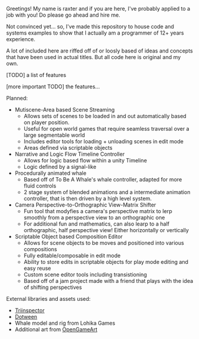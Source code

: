 Greetings! My name is raxter and if you are here, I've probably applied to a job with you! Do please go ahead and hire me.

Not convinced yet... so, I've made this repository to house code and systems examples to show that I actually am a programmer of 12+ years experience. 

A lot of included here are riffed off of or loosly based of ideas and concepts that have been used in actual titles. But all code here is original and my own.

[TODO] a list of features

[more important TODO] the features...

Planned:
- Mutiscene-Area based Scene Streaming
  - Allows sets of scenes to be loaded in and out automatically based on player position. 
  - Useful for open world games that require seamless traversal over a large segmentable world
  - Includes editor tools for loading + unloading scenes in edit mode
  - Areas defined via scriptable objects
- Narrative and Logic Flow Timeline Controller
  - Allows for logic based flow within a unity Timeline
  - Logic defined by a signal-like
- Procedurally animated whale
  - Based off of To Be A Whale's whale controller, adapted for more fluid controls
  - 2 stage system of blended animations and a intermediate animation controller, that is then driven by a high level system.
- Camera Perspective-to-Orthographic View-Matrix Shifter
  - Fun tool that modyfies a camera's perspective matrix to lerp smoothly from a perspective view to an orthographic one 
  - For additional fun and mathematics, can also learp to a half orthographic, half perspective view! Either horizontally or vertically
- Scriptable Object based Composition Editor
  - Allows for scene objects to be moves and positioned into various compositions
  - Fully editable/composable in edit mode
  - Ability to store edits in scriptable objects for play mode editing and easy reuse 
  - Custom scene editor tools including transistioning
  - Based off of a jam project made with a friend that plays with the idea of shifting perspectives

External libraries and assets used:
 - [Triinspector](https://github.com/codewriter-packages/Tri-Inspector)
 - [Dotween](https://dotween.demigiant.com/)
 - Whale model and rig from Lohika Games
 - Additional art from [OpenGameArt](https://opengameart.org/)

